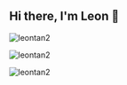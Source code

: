 ## Hi there, I'm Leon 👋

<p><img src="https://github-readme-streak-stats.herokuapp.com/?user=leontan2&theme=material-palenight&hide_border=false" alt="leontan2" /></p>
<p><img src="https://github-readme-stats.vercel.app/api/top-langs/?username=leontan2&theme=material-palenight&hide_border=false&include_all_commits=false&count_private=false&layout=compact" alt="leontan2" /></p>
<p><img src="https://github-readme-stats.vercel.app/api?username=leontan2&theme=material-palenight&hide_border=false&include_all_commits=false&count_private=false" alt="leontan2" /></p>

<!--
**leontan2/leontan2** is a ✨ _special_ ✨ repository because its `README.md` (this file) appears on your GitHub profile.

Here are some ideas to get you started:

- 🔭 I’m currently working on ...
- 🌱 I’m currently learning ...
- 👯 I’m looking to collaborate on ...
- 🤔 I’m looking for help with ...
- 💬 Ask me about ...
- 📫 How to reach me: ...
- 😄 Pronouns: ...
- ⚡ Fun fact: ...
-->
